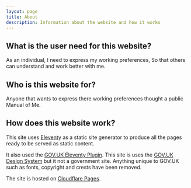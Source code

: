 ```yaml
---
layout: page
title: About
description: Information about the website and how it works
---
```


## What is the user need for this website?

As an individual,
I need to express my working preferences,
So that others can understand and work better with me.

## Who is this website for?

Anyone that wants to express there working preferences thought a public Manual of Me.

## How does this website work?

This site uses [Eleventy](https://www.11ty.dev/) as a static site generator to produce all the pages ready to be served as static content.

It also used the [GOV.UK Eleventy Plugin](https://x-govuk.github.io/govuk-eleventy-plugin/). This site is uses the [GOV.UK Design System](https://design-system.service.gov.uk/) but it not a government site. Anything unique to GOV.UK such as fonts, copyright and crests have been removed.

The site is hosted on [Cloudflare Pages](https://pages.cloudflare.com/).


